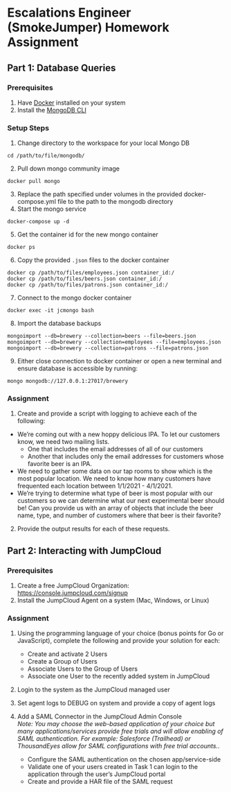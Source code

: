 # Escalations Engineer (SmokeJumper) Homework Assignment

## Part 1: Database Queries

### Prerequisites
1. Have [Docker](https://docs.docker.com/get-docker/) installed on your system
2. Install the [MongoDB CLI](https://docs.mongodb.com/mongocli/master/install/)

### Setup Steps
1. Change directory to the workspace for your local Mongo DB
```
cd /path/to/file/mongodb/
```
2. Pull down mongo community image
```
docker pull mongo
```
3. Replace the path specified under volumes in the provided docker-compose.yml file to the path to the mongodb directory
4. Start the mongo service
```
docker-compose up -d
```
5. Get the container id for the new mongo container
```
docker ps
```
6. Copy the provided `.json` files to the docker container
```
docker cp /path/to/files/employees.json container_id:/
docker cp /path/to/files/beers.json container_id:/
docker cp /path/to/files/patrons.json container_id:/
```
7. Connect to the mongo docker container
```
docker exec -it jcmongo bash
```
8. Import the database backups
```
mongoimport --db=brewery --collection=beers --file=beers.json
mongoimport --db=brewery --collection=employees --file=employees.json
mongoimport --db=brewery --collection=patrons --file=patrons.json
```
9. Either close connection to docker container or open a new terminal and ensure database is accessible by running:
```
mongo mongodb://127.0.0.1:27017/brewery
```

### Assignment
1. Create and provide a script with logging to achieve each of the following:
  - We’re coming out with a new hoppy delicious IPA. To let our customers know, we need two mailing lists.
    - One that includes the email addresses of all of our customers
    - Another that includes only the email addresses for customers whose favorite beer is an IPA.
  - We need to gather some data on our tap rooms to show which is the most popular location. We need to know how many customers have frequented each location between 1/1/2021 - 4/1/2021.
  - We’re trying to determine what type of beer is most popular with our customers so we can determine what our next experimental beer should be! Can you provide us with an array of objects that include the beer name, type, and number of customers where that beer is their favorite?
2. Provide the output results for each of these requests.

## Part 2: Interacting with JumpCloud

### Prerequisites
1. Create a free JumpCloud Organization: https://console.jumpcloud.com/signup
2. Install the JumpCloud Agent on a system (Mac, Windows, or Linux)

### Assignment
1. Using the programming language of your choice (bonus points for Go or JavaScript), complete the following and provide your solution for each:
   - Create and activate 2 Users
   - Create a Group of Users
   - Associate Users to the Group of Users
   - Associate one User to the recently added system in JumpCloud

2. Login to the system as the JumpCloud managed user

3. Set agent logs to DEBUG on system and provide a copy of agent logs

4. Add a SAML Connector in the JumpCloud Admin Console  
*Note: You may choose the web-based application of your choice but many applications/services provide free trials and will allow enabling of SAML authentication. For example: Salesforce (Trailhead) or ThousandEyes allow for SAML configurations with free trial accounts.*. 
   - Configure the SAML authentication on the chosen app/service-side
   - Validate one of your users created in Task 1 can login to the application through the user’s JumpCloud portal
   - Create and provide a HAR file of the SAML request
